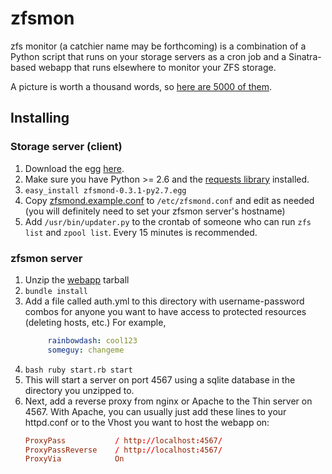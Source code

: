# zfsmon #
zfs monitor (a catchier name may be forthcoming) is a combination of a Python script that runs on your storage servers as a cron job 
and a Sinatra-based webapp that runs elsewhere to monitor your ZFS storage.

A picture is worth a thousand words, so [here are 5000 of them](http://imgur.com/a/4JP1g).

## Installing ##
### Storage server (client) ###
1. Download the egg [here](https://github.com/downloads/CRBS/zfsmon/zfsmond-0.3.1-py2.7.egg).
2. Make sure you have Python >= 2.6 and the [requests library](http://docs.python-requests.org/en/latest/index.html) installed.
3. ```easy_install zfsmond-0.3.1-py2.7.egg```
4. Copy [zfsmond.example.conf](https://github.com/downloads/CRBS/zfsmon/zfsmond.example.conf) 
   to ```/etc/zfsmond.conf``` and edit as needed (you will definitely need to set your zfsmon server's hostname)
5. Add ```/usr/bin/updater.py``` to the crontab of someone who can run ```zfs list``` and ```zpool list```.
   Every 15 minutes is recommended.

### zfsmon server ###
1. Unzip the [webapp](https://github.com/downloads/CRBS/zfsmon/webapp-1.0.0.tar.gz) tarball
2. ```bundle install```
3. Add a file called auth.yml to this directory with username-password combos for anyone you want
   to have access to protected resources (deleting hosts, etc.)
   For example,
   ```yaml
        rainbowdash: cool123
        someguy: changeme
    ```
4. ```bash ruby start.rb start```
5. This will start a server on port 4567 using a sqlite database in the directory you unzipped to.
6. Next, add a reverse proxy from nginx or Apache to the Thin server on 4567. With Apache,
   you can usually just add these lines to your httpd.conf or to the Vhost you want to host
   the webapp on:
   ```conf
   ProxyPass           / http://localhost:4567/
   ProxyPassReverse    / http://localhost:4567/
   ProxyVia            On
   ```